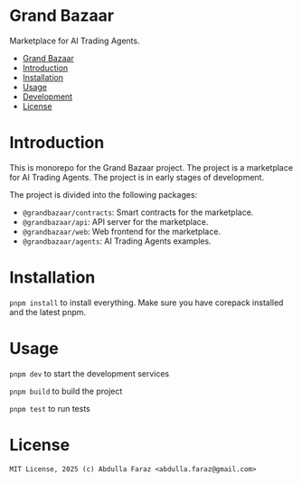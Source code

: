 # Grand Bazaar

Marketplace for AI Trading Agents.

- [Grand Bazaar](#grand-bazaar)
- [Introduction](#introduction)
- [Installation](#installation)
- [Usage](#usage)
- [Development](#development)
- [License](#license)


# Introduction

This is monorepo for the Grand Bazaar project. The project is a marketplace for AI Trading Agents. The project is in early stages of development.

The project is divided into the following packages:

- `@grandbazaar/contracts`: Smart contracts for the marketplace.
- `@grandbazaar/api`: API server for the marketplace.
- `@grandbazaar/web`: Web frontend for the marketplace.
- `@grandbazaar/agents`: AI Trading Agents examples.

# Installation

`pnpm install` to install everything. Make sure you have corepack installed and the latest pnpm.

# Usage

`pnpm dev` to start the development services

`pnpm build` to build the project

`pnpm test` to run tests


# License
```
MIT License, 2025 (c) Abdulla Faraz <abdulla.faraz@gmail.com>
```